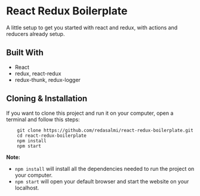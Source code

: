 # React Redux Boilerplate

A little setup to get you started with react and redux, with actions and reducers already setup.

## Built With

- React
- redux, react-redux
- redux-thunk, redux-logger

## Cloning & Installation

If you want to clone this project and run it on your computer, open a terminal and follow this steps:

```
	git clone https://github.com/redasalmi/react-redux-boilerplate.git
	cd react-redux-boilerplate
	npm install
	npm start
```

**Note:**

- `npm install` will install all the dependencies needed to run the project on your computer.
- `npm start` will open your default browser and start the website on your localhost.
